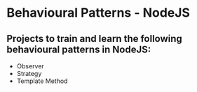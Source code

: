 # Behavioural Patterns - NodeJS

## Projects to train and learn the following behavioural patterns in NodeJS: 
 - Observer
 - Strategy
 - Template Method

